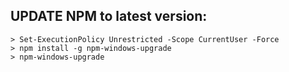 ## UPDATE NPM to latest version:
```
> Set-ExecutionPolicy Unrestricted -Scope CurrentUser -Force
> npm install -g npm-windows-upgrade
> npm-windows-upgrade
```